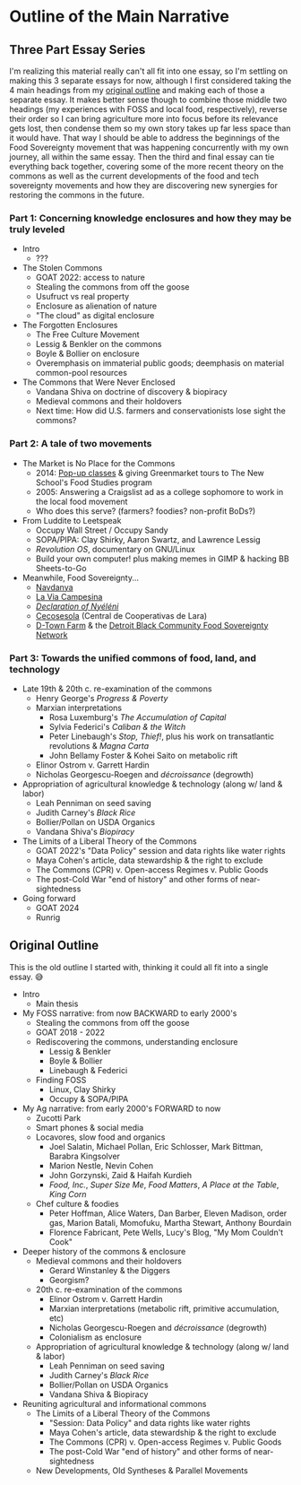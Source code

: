# Outline of the Main Narrative
## Three Part Essay Series
I'm realizing this material really can't all fit into one essay, so I'm settling
on making this 3 separate essays for now, although I first considered taking the
4 main headings from my [original outline](#old-outline) and making each of
those a separate essay. It makes better sense though to combine those middle two
headings (my experiences with FOSS and local food, respectively), reverse their
order so I can bring agriculture more into focus before its relevance gets lost,
then condense them so my own story takes up far less space than it would have.
That way I should be able to address the beginnings of the Food Sovereignty
movement that was happening concurrently with my own journey, all within the
same essay. Then the third and final essay can tie everything back together,
covering some of the more recent theory on the commons as well as the current
developments of the food and tech sovereignty movements and how they are
discovering new synergies for restoring the commons in the future.

### Part 1: Concerning knowledge enclosures and how they may be truly leveled
- Intro
  - ???
- The Stolen Commons
  - GOAT 2022: access to nature
  - Stealing the commons from off the goose
  - Usufruct vs real property
  - Enclosure as alienation of nature
  - "The cloud" as digital enclosure
- The Forgotten Enclosures
  - The Free Culture Movement
  - Lessig & Benkler on the commons
  - Boyle & Bollier on enclosure
  - Overemphasis on immaterial public goods; deemphasis on material
    common-pool resources
- The Commons that Were Never Enclosed
  - Vandana Shiva on doctrine of discovery & biopiracy
  - Medieval commons and their holdovers
  - Next time: How did U.S. farmers and conservationists lose sight the commons?

### Part 2: A tale of two movements
- The Market is No Place for the Commons
  - 2014: [Pop-up classes](https://www.ediblemanhattan.com/uncategorized/brain-food/) & giving Greenmarket tours to The New School's Food Studies program
  - 2005: Answering a Craigslist ad as a college sophomore to work in the local food movement
  - Who does this serve? (farmers? foodies? non-profit BoDs?)
- From Luddite to Leetspeak
  - Occupy Wall Street / Occupy Sandy
  - SOPA/PIPA: Clay Shirky, Aaron Swartz, and Lawrence Lessig
  - _Revolution OS_, documentary on GNU/Linux
  - Build your own computer! plus making memes in GIMP & hacking BB Sheets-to-Go
- Meanwhile, Food Sovereignty...
  - [Navdanya](https://www.navdanya.org/)
  - [La Via Campesina](https://viacampesina.org)
  - [_Declaration of Nyéléni_](https://nyeleni.org/en/international-food-sov-movement/)
  - [Cecosesola](https://www.bollier.org/blog/cecosesola-venezuela-wins-right-livelihood-award)
    (Central de Cooperativas de Lara)
  - [D-Town Farm](https://www.dbcfsn.org/dtownfarm) & the [Detroit Black
    Community Food Sovereignty
    Network](https://www.dbcfsn.org/detroitfoodcommons)

### Part 3: Towards the unified commons of food, land, and technology
- Late 19th & 20th c. re-examination of the commons
  - Henry George's _Progress & Poverty_
  - Marxian interpretations
    - Rosa Luxemburg's _The Accumulation of Capital_
    - Sylvia Federici's _Caliban & the Witch_
    - Peter Linebaugh's _Stop, Thief!_, plus his work on transatlantic revolutions & _Magna Carta_
    - John Bellamy Foster & Kohei Saito on metabolic rift
  - Elinor Ostrom v. Garrett Hardin
  - Nicholas Georgescu-Roegen and _décroissance_ (degrowth)
- Appropriation of agricultural knowledge & technology (along w/ land & labor)
  - Leah Penniman on seed saving
  - Judith Carney's _Black Rice_
  - Bollier/Pollan on USDA Organics
  - Vandana Shiva's _Biopiracy_
- The Limits of a Liberal Theory of the Commons
  - GOAT 2022's "Data Policy" session and data rights like water rights
  - Maya Cohen's article, data stewardship & the right to exclude
  - The Commons (CPR) v. Open-access Regimes v. Public Goods
  - The post-Cold War "end of history" and other forms of near-sightedness
- Going forward
  - GOAT 2024
  - Runrig

## Original Outline
This is the old outline I started with, thinking it could all fit into a single essay. 😅

- Intro
  - Main thesis
- My FOSS narrative: from now BACKWARD to early 2000's
  - Stealing the commons from off the goose
  - GOAT 2018 - 2022
  - Rediscovering the commons, understanding enclosure
    - Lessig & Benkler
    - Boyle & Bollier
    - Linebaugh & Federici
  - Finding FOSS
    - Linux, Clay Shirky
    - Occupy & SOPA/PIPA
- My Ag narrative: from early 2000's FORWARD to now
  - Zucotti Park
  - Smart phones & social media
  - Locavores, slow food and organics
    - Joel Salatin, Michael Pollan, Eric Schlosser, Mark Bittman, Barabra Kingsolver
    - Marion Nestle, Nevin Cohen
    - John Gorzynski, Zaid & Haifah Kurdieh
    - _Food, Inc._, _Super Size Me_, _Food Matters_, _A Place at the Table_, _King Corn_
  - Chef culture & foodies
    - Peter Hoffman, Alice Waters, Dan Barber, Eleven Madison, order gas, Marion Batali, Momofuku, Martha Stewart, Anthony Bourdain
    - Florence Fabricant, Pete Wells, Lucy's Blog, "My Mom Couldn't Cook"
- Deeper history of the commons & enclosure
  - Medieval commons and their holdovers
    - Gerard Winstanley & the Diggers
    - Georgism?
  - 20th c. re-examination of the commons
    - Elinor Ostrom v. Garrett Hardin 
    - Marxian interpretations (metabolic rift, primitive accumulation, etc)
    - Nicholas Georgescu-Roegen and _décroissance_ (degrowth)
    - Colonialism as enclosure
  - Appropriation of agricultural knowledge & technology (along w/ land & labor)
    - Leah Penniman on seed saving
    - Judith Carney's _Black Rice_
    - Bollier/Pollan on USDA Organics
    - Vandana Shiva & Biopiracy
- Reuniting agricultural and informational commons
  - The Limits of a Liberal Theory of the Commons
    - "Session: Data Policy" and data rights like water rights
    - Maya Cohen's article, data stewardship & the right to exclude
    - The Commons (CPR) v. Open-access Regimes v. Public Goods
    - The post-Cold War "end of history" and other forms of near-sightedness
  - New Developments, Old Syntheses & Parallel Movements
